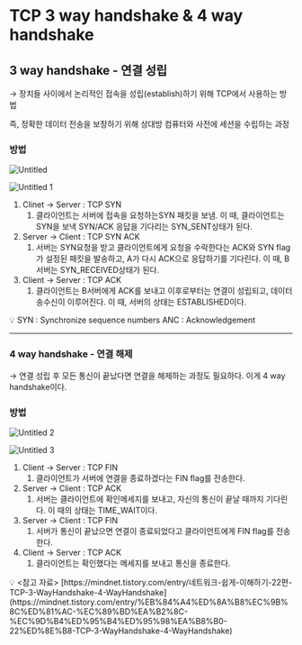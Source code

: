 # TCP 3 way handshake & 4 way handshake

## 3 way handshake - 연결 성립

→ 장치들 사이에서 논리적인 접속을 성립(establish)하기 위해 TCP에서 사용하는 방법

즉, 정확한 데이터 전송을 보장하기 위해 상대방 컴퓨터와 사전에 세션을 수립하는 과정

### 방법

![Untitled](https://github.com/2024-Computer-Science/2024-Computer-Science/assets/21362256/4fe69265-eec1-44ac-bf1f-f8a801e54966)


![Untitled 1](https://github.com/2024-Computer-Science/2024-Computer-Science/assets/21362256/cad43fe9-defb-4777-aecc-bd2fd55b73e7)


1. Clinet → Server : TCP SYN
    1. 클라이언트는 서버에 접속을 요청하는SYN 패킷을 보냄. 이 때, 클라이언트는 SYN을 보낵 SYN/ACK 응답을 기다리는 SYN_SENT상태가 된다.
2. Server → Client : TCP SYN ACK
    1. 서버는 SYN요청을 받고 클라이언트에게 요청을 수락한다는 ACK와 SYN flag가 설정된 패킷을 발송하고, A가 다시 ACK으로 응답하기를 기다린다. 이 때, B서버는 SYN_RECEIVED상태가 된다.
3. Client → Server : TCP ACK
    1. 클라이언트는 B서버에게 ACK를 보내고 이후로부터는 연결이 성립되고, 데이터 송수신이 이루어진다. 이 때, 서버의 상태는 ESTABLISHED이다.

<aside>
💡 SYN : Synchronize sequence numbers
ANC : Acknowledgement

</aside>

---

### 4 way handshake - 연결 해제

→ 연결 성립 후 모든 통신이 끝났다면 연결을 해제하는 과정도 필요하다. 이게 4 way handshake이다.

### 방법

![Untitled 2](https://github.com/2024-Computer-Science/2024-Computer-Science/assets/21362256/f75fccdf-747a-4019-950d-21ea50d06a39)


![Untitled 3](https://github.com/2024-Computer-Science/2024-Computer-Science/assets/21362256/dc8d76d3-c913-4276-97fd-2dd5188b8c1c)



1. Client → Server : TCP FIN
    1. 클라이언트가 서버에 연결을 종료하겠다는 FIN flag를 전송한다.
2. Server → Client : TCP ACK
    1. 서버는 클라이언트에 확인메세지를 보내고, 자신의 통신이 끝날 때까지 기다린다. 이 때의 상태는 TIME_WAIT이다.
3. Server → Client : TCP FIN
    1. 서버가 통신이 끝났으면 연결이 종료되었다고 클라이언트에게 FIN flag를 전송한다.
4. Client → Server : TCP ACK
    1. 클라이언트는 확인했다는 메세지를 보내고 통신을 종료한다.

<aside>
💡 <참고 자료>
[https://mindnet.tistory.com/entry/네트워크-쉽게-이해하기-22편-TCP-3-WayHandshake-4-WayHandshake](https://mindnet.tistory.com/entry/%EB%84%A4%ED%8A%B8%EC%9B%8C%ED%81%AC-%EC%89%BD%EA%B2%8C-%EC%9D%B4%ED%95%B4%ED%95%98%EA%B8%B0-22%ED%8E%B8-TCP-3-WayHandshake-4-WayHandshake)

</aside>

